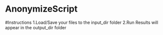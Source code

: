 # AnonymizeScript

#Instructions
1.Load/Save your files to the input_dir folder
2.Run
Results will appear in the output_dir folder
